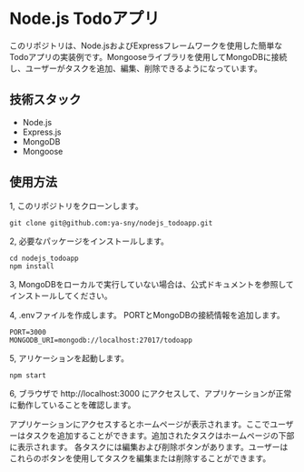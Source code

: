 # Node.js Todoアプリ
このリポジトリは、Node.jsおよびExpressフレームワークを使用した簡単なTodoアプリの実装例です。Mongooseライブラリを使用してMongoDBに接続し、ユーザーがタスクを追加、編集、削除できるようになっています。

## 技術スタック
- Node.js
- Express.js
- MongoDB
- Mongoose

## 使用方法
1, このリポジトリをクローンします。
```
git clone git@github.com:ya-sny/nodejs_todoapp.git
```

2, 必要なパッケージをインストールします。
```
cd nodejs_todoapp
npm install
```

3, MongoDBをローカルで実行していない場合は、公式ドキュメントを参照してインストールしてください。

4, .envファイルを作成します。 PORTとMongoDBの接続情報を追加します。
```
PORT=3000
MONGODB_URI=mongodb://localhost:27017/todoapp
```

5, アリケーションを起動します。
```
npm start
```

6, ブラウザで http://localhost:3000 にアクセスして、アプリケーションが正常に動作していることを確認します。

アプリケーションにアクセスするとホームページが表示されます。ここでユーザーはタスクを追加することができます。追加されたタスクはホームページの下部に表示されます。
各タスクには編集および削除ボタンがあります。ユーザーはこれらのボタンを使用してタスクを編集または削除することができます。
